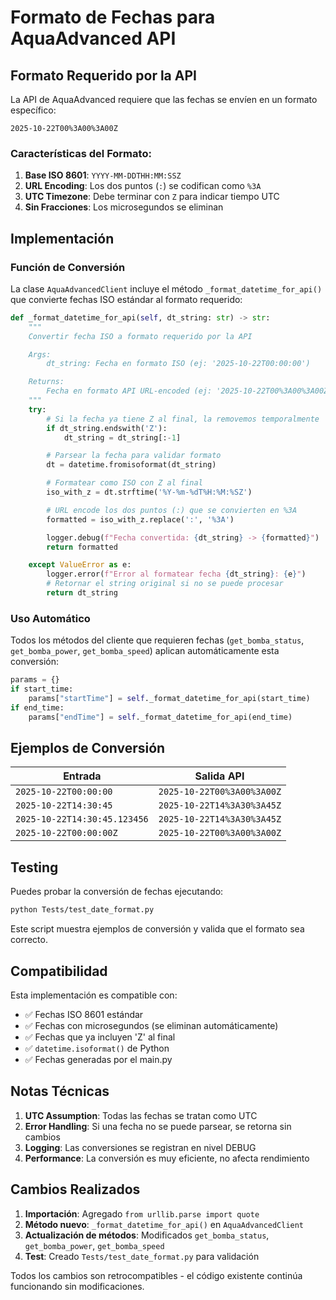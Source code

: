 # Formato de Fechas para AquaAdvanced API

## Formato Requerido por la API

La API de AquaAdvanced requiere que las fechas se envíen en un formato específico:

```
2025-10-22T00%3A00%3A00Z
```

### Características del Formato:

1. **Base ISO 8601**: `YYYY-MM-DDTHH:MM:SSZ`
2. **URL Encoding**: Los dos puntos (`:`) se codifican como `%3A`
3. **UTC Timezone**: Debe terminar con `Z` para indicar tiempo UTC
4. **Sin Fracciones**: Los microsegundos se eliminan

## Implementación

### Función de Conversión

La clase `AquaAdvancedClient` incluye el método `_format_datetime_for_api()` que convierte fechas ISO estándar al formato requerido:

```python
def _format_datetime_for_api(self, dt_string: str) -> str:
    """
    Convertir fecha ISO a formato requerido por la API

    Args:
        dt_string: Fecha en formato ISO (ej: '2025-10-22T00:00:00')

    Returns:
        Fecha en formato API URL-encoded (ej: '2025-10-22T00%3A00%3A00Z')
    """
    try:
        # Si la fecha ya tiene Z al final, la removemos temporalmente
        if dt_string.endswith('Z'):
            dt_string = dt_string[:-1]

        # Parsear la fecha para validar formato
        dt = datetime.fromisoformat(dt_string)

        # Formatear como ISO con Z al final
        iso_with_z = dt.strftime('%Y-%m-%dT%H:%M:%SZ')

        # URL encode los dos puntos (:) que se convierten en %3A
        formatted = iso_with_z.replace(':', '%3A')

        logger.debug(f"Fecha convertida: {dt_string} -> {formatted}")
        return formatted

    except ValueError as e:
        logger.error(f"Error al formatear fecha {dt_string}: {e}")
        # Retornar el string original si no se puede procesar
        return dt_string
```

### Uso Automático

Todos los métodos del cliente que requieren fechas (`get_bomba_status`, `get_bomba_power`, `get_bomba_speed`) aplican automáticamente esta conversión:

```python
params = {}
if start_time:
    params["startTime"] = self._format_datetime_for_api(start_time)
if end_time:
    params["endTime"] = self._format_datetime_for_api(end_time)
```

## Ejemplos de Conversión

| Entrada                      | Salida API                 |
| ---------------------------- | -------------------------- |
| `2025-10-22T00:00:00`        | `2025-10-22T00%3A00%3A00Z` |
| `2025-10-22T14:30:45`        | `2025-10-22T14%3A30%3A45Z` |
| `2025-10-22T14:30:45.123456` | `2025-10-22T14%3A30%3A45Z` |
| `2025-10-22T00:00:00Z`       | `2025-10-22T00%3A00%3A00Z` |

## Testing

Puedes probar la conversión de fechas ejecutando:

```bash
python Tests/test_date_format.py
```

Este script muestra ejemplos de conversión y valida que el formato sea correcto.

## Compatibilidad

Esta implementación es compatible con:

- ✅ Fechas ISO 8601 estándar
- ✅ Fechas con microsegundos (se eliminan automáticamente)
- ✅ Fechas que ya incluyen 'Z' al final
- ✅ `datetime.isoformat()` de Python
- ✅ Fechas generadas por el main.py

## Notas Técnicas

1. **UTC Assumption**: Todas las fechas se tratan como UTC
2. **Error Handling**: Si una fecha no se puede parsear, se retorna sin cambios
3. **Logging**: Las conversiones se registran en nivel DEBUG
4. **Performance**: La conversión es muy eficiente, no afecta rendimiento

## Cambios Realizados

1. **Importación**: Agregado `from urllib.parse import quote`
2. **Método nuevo**: `_format_datetime_for_api()` en `AquaAdvancedClient`
3. **Actualización de métodos**: Modificados `get_bomba_status`, `get_bomba_power`, `get_bomba_speed`
4. **Test**: Creado `Tests/test_date_format.py` para validación

Todos los cambios son retrocompatibles - el código existente continúa funcionando sin modificaciones.
